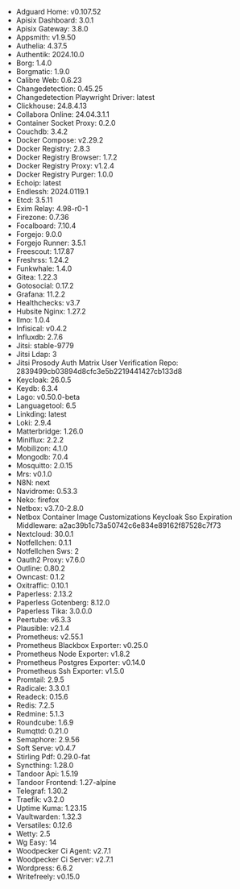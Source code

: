 * Adguard Home: v0.107.52
* Apisix Dashboard: 3.0.1
* Apisix Gateway: 3.8.0
* Appsmith: v1.9.50
* Authelia: 4.37.5
* Authentik: 2024.10.0
* Borg: 1.4.0
* Borgmatic: 1.9.0
* Calibre Web: 0.6.23
* Changedetection: 0.45.25
* Changedetection Playwright Driver: latest
* Clickhouse: 24.8.4.13
* Collabora Online: 24.04.3.1.1
* Container Socket Proxy: 0.2.0
* Couchdb: 3.4.2
* Docker Compose: v2.29.2
* Docker Registry: 2.8.3
* Docker Registry Browser: 1.7.2
* Docker Registry Proxy: v1.2.4
* Docker Registry Purger: 1.0.0
* Echoip: latest
* Endlessh: 2024.0119.1
* Etcd: 3.5.11
* Exim Relay: 4.98-r0-1
* Firezone: 0.7.36
* Focalboard: 7.10.4
* Forgejo: 9.0.0
* Forgejo Runner: 3.5.1
* Freescout: 1.17.87
* Freshrss: 1.24.2
* Funkwhale: 1.4.0
* Gitea: 1.22.3
* Gotosocial: 0.17.2
* Grafana: 11.2.2
* Healthchecks: v3.7
* Hubsite Nginx: 1.27.2
* Ilmo: 1.0.4
* Infisical: v0.4.2
* Influxdb: 2.7.6
* Jitsi: stable-9779
* Jitsi Ldap: 3
* Jitsi Prosody Auth Matrix User Verification Repo: 2839499cb03894d8cfc3e5b2219441427cb133d8
* Keycloak: 26.0.5
* Keydb: 6.3.4
* Lago: v0.50.0-beta
* Languagetool: 6.5
* Linkding: latest
* Loki: 2.9.4
* Matterbridge: 1.26.0
* Miniflux: 2.2.2
* Mobilizon: 4.1.0
* Mongodb: 7.0.4
* Mosquitto: 2.0.15
* Mrs: v0.1.0
* N8N: next
* Navidrome: 0.53.3
* Neko: firefox
* Netbox: v3.7.0-2.8.0
* Netbox Container Image Customizations Keycloak Sso Expiration Middleware: a2ac39b1c73a50742c6e834e89162f87528c7f73
* Nextcloud: 30.0.1
* Notfellchen: 0.1.1
* Notfellchen Sws: 2
* Oauth2 Proxy: v7.6.0
* Outline: 0.80.2
* Owncast: 0.1.2
* Oxitraffic: 0.10.1
* Paperless: 2.13.2
* Paperless Gotenberg: 8.12.0
* Paperless Tika: 3.0.0.0
* Peertube: v6.3.3
* Plausible: v2.1.4
* Prometheus: v2.55.1
* Prometheus Blackbox Exporter: v0.25.0
* Prometheus Node Exporter: v1.8.2
* Prometheus Postgres Exporter: v0.14.0
* Prometheus Ssh Exporter: v1.5.0
* Promtail: 2.9.5
* Radicale: 3.3.0.1
* Readeck: 0.15.6
* Redis: 7.2.5
* Redmine: 5.1.3
* Roundcube: 1.6.9
* Rumqttd: 0.21.0
* Semaphore: 2.9.56
* Soft Serve: v0.4.7
* Stirling Pdf: 0.29.0-fat
* Syncthing: 1.28.0
* Tandoor Api: 1.5.19
* Tandoor Frontend: 1.27-alpine
* Telegraf: 1.30.2
* Traefik: v3.2.0
* Uptime Kuma: 1.23.15
* Vaultwarden: 1.32.3
* Versatiles: 0.12.6
* Wetty: 2.5
* Wg Easy: 14
* Woodpecker Ci Agent: v2.7.1
* Woodpecker Ci Server: v2.7.1
* Wordpress: 6.6.2
* Writefreely: v0.15.0
